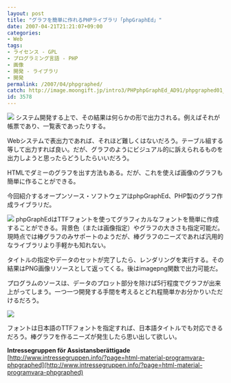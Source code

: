 ```yaml
---
layout: post
title: "グラフを簡単に作れるPHPライブラリ「phpGraphEd」"
date: 2007-04-21T21:21:07+09:00
categories:
- Web
tags: 
- ライセンス - GPL
- プログラミング言語 - PHP
- 画像
- 開発 - ライブラリ
- 開発
permalink: /2007/04/phpgraphed/
catch: http://image.moongift.jp/intro3/PHPphpGraphEd_AD91/phpgraphed01_thumb1.png
id: 3578
---
```

[![](http://image.moongift.jp/intro3/PHPphpGraphEd_AD91/phpgraphed02_thumb1.png)](http://image.moongift.jp/intro3/PHPphpGraphEd_AD91/phpgraphed023.png) システム開発する上で、その結果は何らかの形で出力される。例えばそれが帳票であり、一覧表であったりする。   
  
Webシステムで表出力であれば、それほど難しくはないだろう。テーブル組する等して出力すれば良い。だが、グラフのようにビジュアル的に訴えられるものを出力しようと思ったらどうしたらいいだろう。   
  
HTMLでダミーのグラフを出す方法もある。だが、これを使えば画像のグラフも簡単に作ることができる。   
  
今回紹介するオープンソース・ソフトウェアはphpGraphEd、PHP製のグラフ作成ライブラリだ。   
  
<!--more-->  
  
[![](http://image.moongift.jp/intro3/PHPphpGraphEd_AD91/phpgraphed01_thumb1.png)](http://image.moongift.jp/intro3/PHPphpGraphEd_AD91/phpgraphed013.png) phpGraphEdはTTFフォントを使ってグラフィカルなフォントを簡単に作成することができる。背景色（または画像指定）やグラフの大きさも指定可能だ。現時点では棒グラフのみサポートのようだが、棒グラフのニーズであれば汎用的なライブラリより手軽かも知れない。   
  
タイトルの指定やデータのセットが完了したら、レンダリングを実行する。その結果はPNG画像リソースとして返ってくる。後はimagepng関数で出力可能だ。   
  
プログラムのソースは、データのプロット部分を除けば5行程度でグラフが出来上がってしまう。一つ一つ開発する手間を考えるとどれ程簡単かお分かりいただけるだろう。   
  
[![](http://image.moongift.jp/intro3/PHPphpGraphEd_AD91/phpgraphed04_thumb1.png)](http://image.moongift.jp/intro3/PHPphpGraphEd_AD91/phpgraphed043.png)  
  
フォントは日本語のTTFフォントを指定すれば、日本語タイトルでも対応できるだろう。棒グラフを作るニーズが発生したら思い出して欲しい。   
  
**Intressegruppen för Assistansberättigade**  
[http://www.intressegruppen.info/?page=html-material-programvara-phpgraphed](http://www.intressegruppen.info/?page=html-material-programvara-phpgraphed)